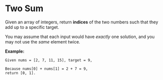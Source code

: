 # Two Sum

Given an array of integers, return __indices__ of the two numbers such that they add up to a specific target.

You may assume that each input would have _exactly_ one solution, and you may not use the _same_ element twice.

__Example:__

```
Given nums = [2, 7, 11, 15], target = 9,

Because nums[0] + nums[1] = 2 + 7 = 9,
return [0, 1].
```
